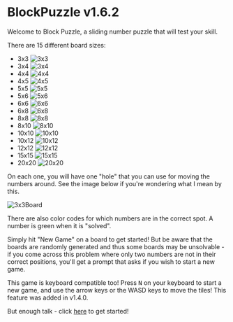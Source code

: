 # BlockPuzzle v1.6.2

Welcome to Block Puzzle, a sliding number puzzle that will test your skill.

There are 15 different board sizes:

- 3x3 ![3x3](https://marblelover003.github.io/BlockPuzzle/3x3.png)
- 3x4 ![3x4](https://marblelover003.github.io/BlockPuzzle/3x4.png)
- 4x4 ![4x4](https://marblelover003.github.io/BlockPuzzle/4x4.png)
- 4x5 ![4x5](https://marblelover003.github.io/BlockPuzzle/4x5.png)
- 5x5 ![5x5](https://marblelover003.github.io/BlockPuzzle/5x5.png)
- 5x6 ![5x6](https://marblelover003.github.io/BlockPuzzle/5x6.png)
- 6x6 ![6x6](https://marblelover003.github.io/BlockPuzzle/6x6.png)
- 6x8 ![6x8](https://marblelover003.github.io/BlockPuzzle/6x8.png)
- 8x8 ![8x8](https://marblelover003.github.io/BlockPuzzle/8x8.png)
- 8x10 ![8x10](https://marblelover003.github.io/BlockPuzzle/8x10.png)
- 10x10 ![10x10](https://marblelover003.github.io/BlockPuzzle/10x10.png)
- 10x12 ![10x12](https://marblelover003.github.io/BlockPuzzle/10x12.png)
- 12x12 ![12x12](https://marblelover003.github.io/BlockPuzzle/12x12.png)
- 15x15 ![15x15](https://marblelover003.github.io/BlockPuzzle/15x15.png)
- 20x20 ![20x20](https://marblelover003.github.io/BlockPuzzle/20x20.png)

On each one, you will have one "hole" that you can use for moving the numbers around. See the image below if you're wondering what I mean by this.

![3x3Board](https://marblelover003.github.io/BlockPuzzle/3x3Board.png "The 3x3 board")

There are also color codes for which numbers are in the correct spot. A number is green when it is "solved".

Simply hit "New Game" on a board to get started! But be aware that the boards are randomly generated and thus some boards may be unsolvable - if you come across this problem where only two numbers are not in their correct positions, you'll get a prompt that asks if you wish to start a new game.

This game is keyboard compatible too! Press <kbd>N</kbd> on your keyboard to start a new game, and use the arrow keys or the WASD keys to move the tiles! This feature was added in v1.4.0.

But enough talk - click [here](https://marblelover003.github.io/BlockPuzzle) to get started!

